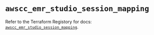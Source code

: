 # `awscc_emr_studio_session_mapping`

Refer to the Terraform Registory for docs: [`awscc_emr_studio_session_mapping`](https://registry.terraform.io/providers/hashicorp/awscc/0.70.0/docs/resources/emr_studio_session_mapping).
